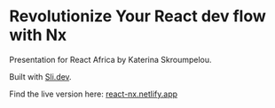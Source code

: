 
# Revolutionize Your React dev flow with Nx

Presentation for React Africa by Katerina Skroumpelou.

Built with [Sli.dev](https://sli.dev).

Find the live version here: [react-nx.netlify.app](https://react-nx.netlify.app)